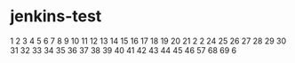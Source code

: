 # jenkins-test
1
2
3
4
5
6
7
8
9
10
11
12
13
14
15
16
17
18
19
20
21
2
2
24
25
26
27
28
29
30
31
32
33
34
35
36
37
38
39
40
41
42
43
44
45
46
57
68
69
6

